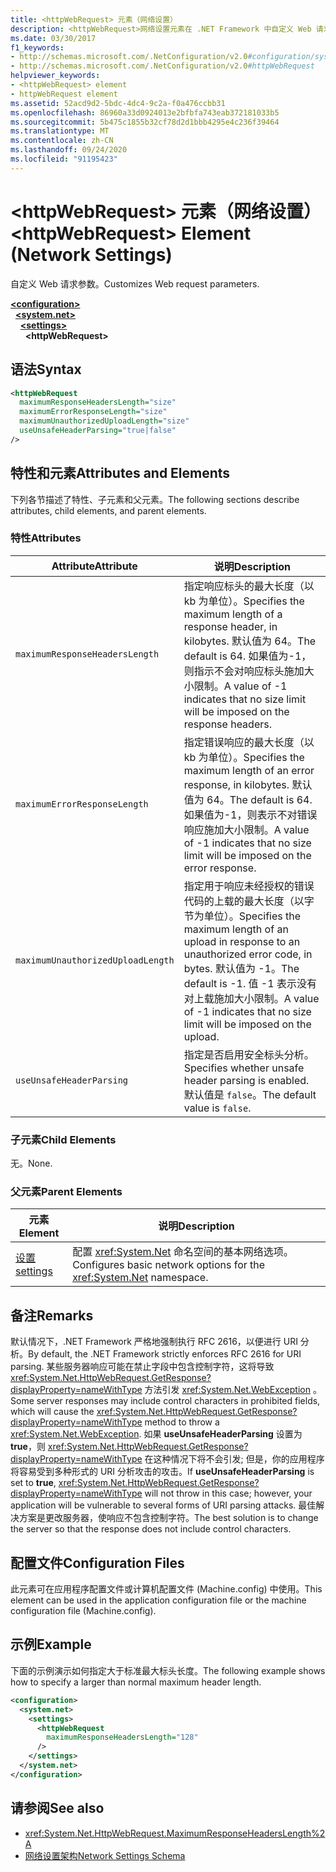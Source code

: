 ```yaml
---
title: <httpWebRequest> 元素（网络设置）
description: <httpWebRequest>网络设置元素在 .NET Framework 中自定义 Web 请求参数。
ms.date: 03/30/2017
f1_keywords:
- http://schemas.microsoft.com/.NetConfiguration/v2.0#configuration/system.net/settings/httpWebRequest
- http://schemas.microsoft.com/.NetConfiguration/v2.0#httpWebRequest
helpviewer_keywords:
- <httpWebRequest> element
- httpWebRequest element
ms.assetid: 52acd9d2-5bdc-4dc4-9c2a-f0a476ccbb31
ms.openlocfilehash: 86960a33d0924013e2bfbfa743eab372181033b5
ms.sourcegitcommit: 5b475c1855b32cf78d2d1bbb4295e4c236f39464
ms.translationtype: MT
ms.contentlocale: zh-CN
ms.lasthandoff: 09/24/2020
ms.locfileid: "91195423"
---
```

# <a name="httpwebrequest-element-network-settings"></a><span data-ttu-id="49997-103">\<httpWebRequest> 元素（网络设置）</span><span class="sxs-lookup"><span data-stu-id="49997-103">\<httpWebRequest> Element (Network Settings)</span></span>

<span data-ttu-id="49997-104">自定义 Web 请求参数。</span><span class="sxs-lookup"><span data-stu-id="49997-104">Customizes Web request parameters.</span></span>  

[**\<configuration>**](../configuration-element.md)\
&nbsp;&nbsp;[**\<system.net>**](system-net-element-network-settings.md)\
&nbsp;&nbsp;&nbsp;&nbsp;[**\<settings>**](settings-element-network-settings.md)\
&nbsp;&nbsp;&nbsp;&nbsp;&nbsp;&nbsp;**\<httpWebRequest>**

## <a name="syntax"></a><span data-ttu-id="49997-105">语法</span><span class="sxs-lookup"><span data-stu-id="49997-105">Syntax</span></span>  
  
```xml  
<httpWebRequest  
  maximumResponseHeadersLength="size"  
  maximumErrorResponseLength="size"  
  maximumUnauthorizedUploadLength="size"  
  useUnsafeHeaderParsing="true|false"  
/>  
```  
  
## <a name="attributes-and-elements"></a><span data-ttu-id="49997-106">特性和元素</span><span class="sxs-lookup"><span data-stu-id="49997-106">Attributes and Elements</span></span>  

 <span data-ttu-id="49997-107">下列各节描述了特性、子元素和父元素。</span><span class="sxs-lookup"><span data-stu-id="49997-107">The following sections describe attributes, child elements, and parent elements.</span></span>  
  
### <a name="attributes"></a><span data-ttu-id="49997-108">特性</span><span class="sxs-lookup"><span data-stu-id="49997-108">Attributes</span></span>  
  
|<span data-ttu-id="49997-109">**Attribute**</span><span class="sxs-lookup"><span data-stu-id="49997-109">**Attribute**</span></span>|<span data-ttu-id="49997-110">**说明**</span><span class="sxs-lookup"><span data-stu-id="49997-110">**Description**</span></span>|  
|-------------------|---------------------|  
|`maximumResponseHeadersLength`|<span data-ttu-id="49997-111">指定响应标头的最大长度（以 kb 为单位）。</span><span class="sxs-lookup"><span data-stu-id="49997-111">Specifies the maximum length of a response header, in kilobytes.</span></span> <span data-ttu-id="49997-112">默认值为 64。</span><span class="sxs-lookup"><span data-stu-id="49997-112">The default is 64.</span></span> <span data-ttu-id="49997-113">如果值为-1，则指示不会对响应标头施加大小限制。</span><span class="sxs-lookup"><span data-stu-id="49997-113">A value of -1 indicates that no size limit will be imposed on the response headers.</span></span>|  
|`maximumErrorResponseLength`|<span data-ttu-id="49997-114">指定错误响应的最大长度（以 kb 为单位）。</span><span class="sxs-lookup"><span data-stu-id="49997-114">Specifies the maximum length of an error response, in kilobytes.</span></span> <span data-ttu-id="49997-115">默认值为 64。</span><span class="sxs-lookup"><span data-stu-id="49997-115">The default is 64.</span></span> <span data-ttu-id="49997-116">如果值为-1，则表示不对错误响应施加大小限制。</span><span class="sxs-lookup"><span data-stu-id="49997-116">A value of -1 indicates that no size limit will be imposed on the error response.</span></span>|  
|`maximumUnauthorizedUploadLength`|<span data-ttu-id="49997-117">指定用于响应未经授权的错误代码的上载的最大长度（以字节为单位）。</span><span class="sxs-lookup"><span data-stu-id="49997-117">Specifies the maximum length of an upload in response to an unauthorized error code, in bytes.</span></span> <span data-ttu-id="49997-118">默认值为 -1。</span><span class="sxs-lookup"><span data-stu-id="49997-118">The default is -1.</span></span> <span data-ttu-id="49997-119">值 -1 表示没有对上载施加大小限制。</span><span class="sxs-lookup"><span data-stu-id="49997-119">A value of -1 indicates that no size limit will be imposed on the upload.</span></span>|  
|`useUnsafeHeaderParsing`|<span data-ttu-id="49997-120">指定是否启用安全标头分析。</span><span class="sxs-lookup"><span data-stu-id="49997-120">Specifies whether unsafe header parsing is enabled.</span></span> <span data-ttu-id="49997-121">默认值是 `false`。</span><span class="sxs-lookup"><span data-stu-id="49997-121">The default value is `false`.</span></span>|  
  
### <a name="child-elements"></a><span data-ttu-id="49997-122">子元素</span><span class="sxs-lookup"><span data-stu-id="49997-122">Child Elements</span></span>  

 <span data-ttu-id="49997-123">无。</span><span class="sxs-lookup"><span data-stu-id="49997-123">None.</span></span>  
  
### <a name="parent-elements"></a><span data-ttu-id="49997-124">父元素</span><span class="sxs-lookup"><span data-stu-id="49997-124">Parent Elements</span></span>  
  
|<span data-ttu-id="49997-125">**元素**</span><span class="sxs-lookup"><span data-stu-id="49997-125">**Element**</span></span>|<span data-ttu-id="49997-126">**说明**</span><span class="sxs-lookup"><span data-stu-id="49997-126">**Description**</span></span>|  
|-----------------|---------------------|  
|[<span data-ttu-id="49997-127">设置</span><span class="sxs-lookup"><span data-stu-id="49997-127">settings</span></span>](settings-element-network-settings.md)|<span data-ttu-id="49997-128">配置 <xref:System.Net> 命名空间的基本网络选项。</span><span class="sxs-lookup"><span data-stu-id="49997-128">Configures basic network options for the <xref:System.Net> namespace.</span></span>|  
  
## <a name="remarks"></a><span data-ttu-id="49997-129">备注</span><span class="sxs-lookup"><span data-stu-id="49997-129">Remarks</span></span>  

 <span data-ttu-id="49997-130">默认情况下，.NET Framework 严格地强制执行 RFC 2616，以便进行 URI 分析。</span><span class="sxs-lookup"><span data-stu-id="49997-130">By default, the .NET Framework strictly enforces RFC 2616 for URI parsing.</span></span> <span data-ttu-id="49997-131">某些服务器响应可能在禁止字段中包含控制字符，这将导致 <xref:System.Net.HttpWebRequest.GetResponse?displayProperty=nameWithType> 方法引发 <xref:System.Net.WebException> 。</span><span class="sxs-lookup"><span data-stu-id="49997-131">Some server responses may include control characters in prohibited fields, which will cause the <xref:System.Net.HttpWebRequest.GetResponse?displayProperty=nameWithType> method to throw a <xref:System.Net.WebException>.</span></span> <span data-ttu-id="49997-132">如果 **useUnsafeHeaderParsing** 设置为 **true**，则 <xref:System.Net.HttpWebRequest.GetResponse?displayProperty=nameWithType> 在这种情况下将不会引发; 但是，你的应用程序将容易受到多种形式的 URI 分析攻击的攻击。</span><span class="sxs-lookup"><span data-stu-id="49997-132">If **useUnsafeHeaderParsing** is set to **true**, <xref:System.Net.HttpWebRequest.GetResponse?displayProperty=nameWithType> will not throw in this case; however, your application will be vulnerable to several forms of URI parsing attacks.</span></span> <span data-ttu-id="49997-133">最佳解决方案是更改服务器，使响应不包含控制字符。</span><span class="sxs-lookup"><span data-stu-id="49997-133">The best solution is to change the server so that the response does not include control characters.</span></span>  
  
## <a name="configuration-files"></a><span data-ttu-id="49997-134">配置文件</span><span class="sxs-lookup"><span data-stu-id="49997-134">Configuration Files</span></span>  

 <span data-ttu-id="49997-135">此元素可在应用程序配置文件或计算机配置文件 (Machine.config) 中使用。</span><span class="sxs-lookup"><span data-stu-id="49997-135">This element can be used in the application configuration file or the machine configuration file (Machine.config).</span></span>  
  
## <a name="example"></a><span data-ttu-id="49997-136">示例</span><span class="sxs-lookup"><span data-stu-id="49997-136">Example</span></span>  

 <span data-ttu-id="49997-137">下面的示例演示如何指定大于标准最大标头长度。</span><span class="sxs-lookup"><span data-stu-id="49997-137">The following example shows how to specify a larger than normal maximum header length.</span></span>  
  
```xml  
<configuration>  
  <system.net>  
    <settings>  
      <httpWebRequest  
        maximumResponseHeadersLength="128"  
      />  
    </settings>  
  </system.net>  
</configuration>  
```  
  
## <a name="see-also"></a><span data-ttu-id="49997-138">请参阅</span><span class="sxs-lookup"><span data-stu-id="49997-138">See also</span></span>

- <xref:System.Net.HttpWebRequest.MaximumResponseHeadersLength%2A>
- [<span data-ttu-id="49997-139">网络设置架构</span><span class="sxs-lookup"><span data-stu-id="49997-139">Network Settings Schema</span></span>](index.md)
